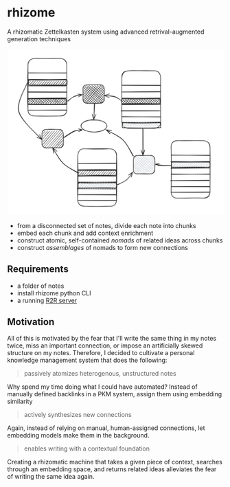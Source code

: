 # rhizome

A rhizomatic Zettelkasten system using advanced retrival-augmented generation techniques

![rhizomatic structure of notes](rhizomatic-diagram.png)

- from a disconnected set of notes, divide each note into chunks 
- embed each chunk and add context enrichment
- construct atomic, self-contained *nomads* of related ideas across chunks
- construct *assemblages* of nomads to form new connections

## Requirements

- a folder of notes 
- install rhizome python CLI
- a running [R2R server](https://r2r-docs.sciphi.ai/introduction)

## Motivation

All of this is motivated by the fear that I'll write the same thing in my notes twice, miss an important connection, or impose an artificially skewed structure on my notes. Therefore, I decided to cultivate a personal knowledge management system that does the following:

> passively atomizes heterogenous, unstructured notes

Why spend my time doing what I could have automated? Instead of manually defined backlinks in a PKM system, assign them using embedding similarity

> actively synthesizes new connections

Again, instead of relying on manual, human-assigned connections, let embedding models make them in the background.

> enables writing with a contextual foundation

Creating a rhizomatic machine that takes a given piece of context, searches through an embedding space, and returns related ideas alleviates the fear of writing the same idea again.
